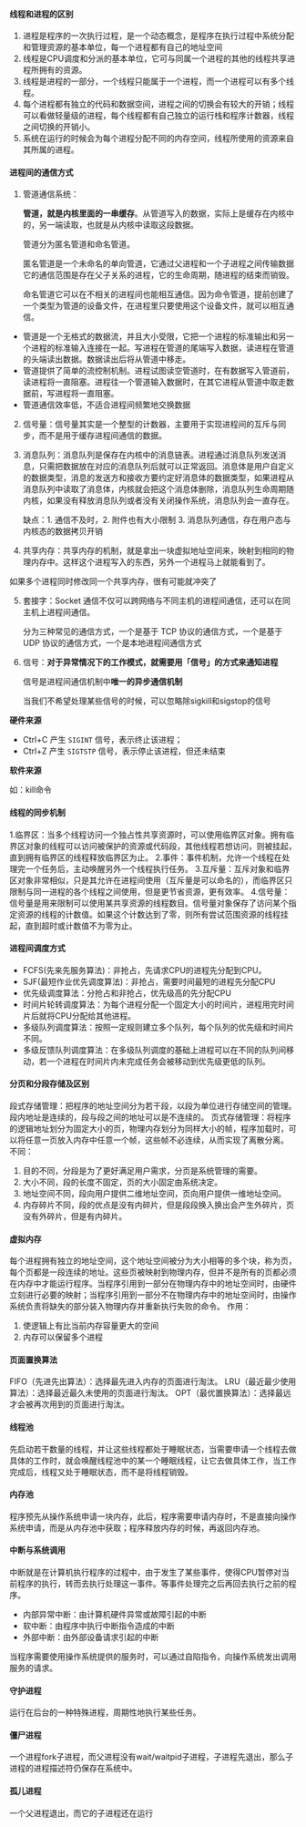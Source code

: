 #### 线程和进程的区别

1. 进程是程序的一次执行过程，是一个动态概念，是程序在执行过程中系统分配和管理资源的基本单位，每一个进程都有自己的地址空间
2. 线程是CPU调度和分派的基本单位，它可与同属一个进程的其他的线程共享进程所拥有的资源。
3. 线程是进程的一部分，一个线程只能属于一个进程，而一个进程可以有多个线程。
4. 每个进程都有独立的代码和数据空间，进程之间的切换会有较大的开销；线程可以看做轻量级的进程，每个线程都有自己独立的运行栈和程序计数器，线程之间切换的开销小。
5. 系统在运行的时候会为每个进程分配不同的内存空间，线程所使用的资源来自其所属的进程。

#### 进程间的通信方式

1. 管道通信系统：

   **管道，就是内核里面的一串缓存**。从管道写入的数据，实际上是缓存在内核中的，另一端读取，也就是从内核中读取这段数据。

   管道分为匿名管道和命名管道。

   匿名管道是一个未命名的单向管道，它通过父进程和一个子进程之间传输数据它的通信范围是存在父子关系的进程，它的生命周期，随进程的结束而销毁。

   命名管道它可以在不相关的进程间也能相互通信。因为命令管道，提前创建了一个类型为管道的设备文件，在进程里只要使用这个设备文件，就可以相互通信。
* 管道是一个无格式的数据流，并且大小受限，它把一个进程的标准输出和另一个进程的标准输入连接在一起。写进程在管道的尾端写入数据，读进程在管道的头端读出数据。数据读出后将从管道中移走。
* 管道提供了简单的流控制机制。进程试图读空管道时，在有数据写入管道前，读进程将一直阻塞。进程往一个管道输入数据时，在其它进程从管道中取走数据前，写进程将一直阻塞。
* 管道通信效率低，不适合进程间频繁地交换数据

2. 信号量：信号量其实是一个整型的计数器，主要用于实现进程间的互斥与同步，而不是用于缓存进程间通信的数据。

3. 消息队列：消息队列是保存在内核中的消息链表。进程通过消息队列发送消息，只需把数据放在对应的消息队列后就可以正常返回。消息体是用户自定义的数据类型，消息的发送方和接收方要约定好消息体的数据类型，如果进程从消息队列中读取了消息体，内核就会把这个消息体删除，消息队列生命周期随内核，如果没有释放消息队列或者没有关闭操作系统，消息队列会一直存在。

   缺点：1. 通信不及时，2. 附件也有大小限制 3. 消息队列通信，存在用户态与内核态的数据拷贝开销

4. 共享内存：共享内存的机制，就是拿出一块虚拟地址空间来，映射到相同的物理内存中。这样这个进程写入的东西，另外一个进程马上就能看到了。

如果多个进程同时修改同一个共享内存，很有可能就冲突了

5. 套接字：Socket 通信不仅可以跨网络与不同主机的进程间通信，还可以在同主机上进程间通信。

   分为三种常见的通信方式，一个是基于 TCP 协议的通信方式，一个是基于 UDP 协议的通信方式，一个是本地进程间通信方式

6. 信号：**对于异常情况下的工作模式，就需要用「信号」的方式来通知进程**

   信号是进程间通信机制中**唯一的异步通信机制**

   当我们不希望处理某些信号的时候，可以忽略除sigkill和sigstop的信号

**硬件来源**

- Ctrl+C 产生 `SIGINT` 信号，表示终止该进程；
- Ctrl+Z 产生 `SIGTSTP` 信号，表示停止该进程，但还未结束

**软件来源**

如：kill命令

#### 线程的同步机制

1.临界区：当多个线程访问一个独占性共享资源时，可以使用临界区对象。拥有临界区对象的线程可以访问被保护的资源或代码段，其他线程若想访问，则被挂起，直到拥有临界区的线程释放临界区为止。
2.事件：事件机制，允许一个线程在处理完一个任务后，主动唤醒另外一个线程执行任务。
3.互斥量：互斥对象和临界区对象非常相似，只是其允许在进程间使用（互斥量是可以命名的），而临界区只限制与同一进程的各个线程之间使用，但是更节省资源，更有效率。
4.信号量：信号量是用来限制可以使用某共享资源的线程数目。信号量对象保存了访问某个指定资源的线程的计数值。如果这个计数达到了零，则所有尝试范围资源的线程挂起，直到超时或计数值不为零为止。
#### 进程间调度方式

* FCFS(先来先服务算法)：非抢占，先请求CPU的进程先分配到CPU。
* SJF(最短作业优先调度算法)：非抢占，需要时间最短的进程先分配CPU
* 优先级调度算法：分抢占和非抢占，优先级高的先分配CPU
* 时间片轮转调度算法：为每个进程分配一个固定大小的时间片，进程用完时间片后就将CPU分配给其他进程。
* 多级队列调度算法：按照一定规则建立多个队列，每个队列的优先级和时间片不同。
* 多级反馈队列调度算法：在多级队列调度的基础上进程可以在不同的队列间移动，若一个进程在时间片内未完成任务会被移动到优先级更低的队列。

#### 分页和分段存储及区别

段式存储管理：把程序的地址空间分为若干段，以段为单位进行存储空间的管理。段内地址是连续的，段与段之间的地址可以是不连续的。
页式存储管理：将程序的逻辑地址划分为固定大小的页，物理内存划分为同样大小的帧，程序加载时，可以将任意一页放入内存中任意一个帧，这些帧不必连续，从而实现了离散分离。
不同：
1. 目的不同，分段是为了更好满足用户需求，分页是系统管理的需要。
2. 大小不同，段的长度不固定，页的大小固定由系统决定。
3. 地址空间不同，段向用户提供二维地址空间，页向用户提供一维地址空间。
4. 内存碎片不同，段的优点是没有内碎片，但是段段换入换出会产生外碎片，页没有外碎片，但是有内碎片。

#### 虚拟内存

每个进程拥有独立的地址空间，这个地址空间被分为大小相等的多个块，称为页，每个页都是一段连续的地址。这些页被映射到物理内存，但并不是所有的页都必须在内存中才能运行程序。当程序引用到一部分在物理内存中的地址空间时，由硬件立刻进行必要的映射；当程序引用到一部分不在物理内存中的地址空间时，由操作系统负责将缺失的部分装入物理内存并重新执行失败的命令。
作用：
1. 使逻辑上有比当前内存容量更大的空间
2. 内存可以保留多个进程

#### 页面置换算法

FIFO（先进先出算法）：选择最先进入内存的页面进行淘汰。
LRU（最近最少使用算法）：选择最近最久未使用的页面进行淘汰。
OPT（最优置换算法）：选择最远才会被再次用到的页面进行淘汰。

#### 线程池

先启动若干数量的线程，并让这些线程都处于睡眠状态，当需要申请一个线程去做具体的工作时，就会唤醒线程池中的某一个睡眠线程，让它去做具体工作，当工作完成后，线程又处于睡眠状态，而不是将线程销毁。

#### 内存池

程序预先从操作系统申请一块内存，此后，程序需要申请内存时，不是直接向操作系统申请，而是从内存池中获取；程序释放内存的时候，再返回内存池。

#### 中断与系统调用

中断就是在计算机执行程序的过程中，由于发生了某些事件，使得CPU暂停对当前程序的执行，转而去执行处理这一事件。等事件处理完之后再回去执行之前的程序。
* 内部异常中断：由计算机硬件异常或故障引起的中断
* 软中断：由程序中执行中断指令造成的中断
* 外部中断：由外部设备请求引起的中断

当程序需要使用操作系统提供的服务时，可以通过自陷指令，向操作系统发出调用服务的请求。

#### 守护进程

运行在后台的一种特殊进程，周期性地执行某些任务。

#### 僵尸进程

一个进程fork子进程，而父进程没有wait/waitpid子进程，子进程先退出，那么子进程的进程描述符仍保存在系统中。

#### 孤儿进程

一个父进程退出，而它的子进程还在运行
